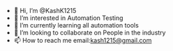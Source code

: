 - 👋 Hi, I’m @KashK1215
- 👀 I’m interested in Automation Testing
- 🌱 I’m currently learning all automation tools 
- 💞️ I’m looking to collaborate on People in the industry
- 📫 How to reach me email:kash1215@gmail.com

<!---
KashK1215/KashK1215 is a ✨ special ✨ repository because its `README.md` (this file) appears on your GitHub profile.
You can click the Preview link to take a look at your changes.
--->
